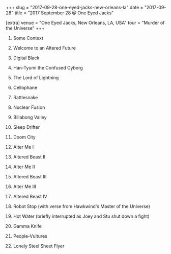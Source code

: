 +++
slug = "2017-09-28-one-eyed-jacks-new-orleans-la"
date = "2017-09-28"
title = "2017 September 28 @ One Eyed Jacks"

[extra]
venue = "One Eyed Jacks, New Orleans, LA, USA"
tour = "Murder of the Universe"
+++


 1. Some Context

 2. Welcome to an Altered Future

 3. Digital Black

 4. Han-Tyumi the Confused Cyborg

 5. The Lord of Lightning

 6. Cellophane

 7. Rattlesnake

 8. Nuclear Fusion

 9. Billabong Valley

10. Sleep Drifter

11. Doom City

12. Alter Me I

13. Altered Beast II

14. Alter Me II

15. Altered Beast III

16. Alter Me III

17. Altered Beast IV

18. Robot Stop
    (with verse from Hawkwind's Master of the Universe)

19. Hot Water
    (briefly interrupted as Joey and Stu shut down a fight)

20. Gamma Knife

21. People-Vultures

22. Lonely Steel Sheet Flyer


